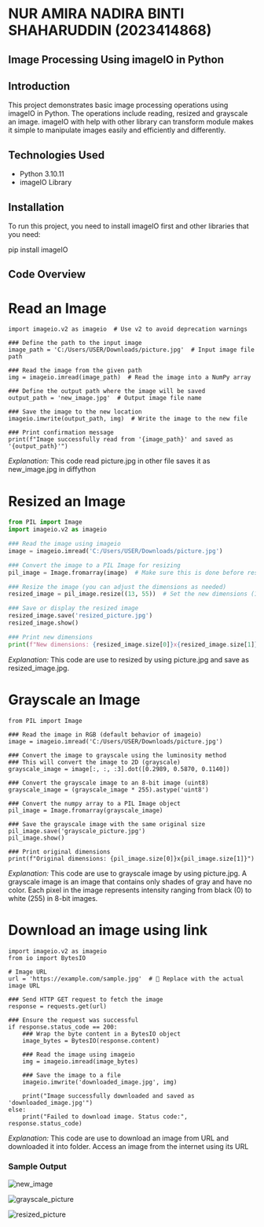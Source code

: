 # NUR AMIRA NADIRA BINTI SHAHARUDDIN (2023414868)

## Image Processing Using imageIO in Python
## Introduction
This project demonstrates basic image processing operations using imageIO in Python. The operations include reading, resized and grayscale  an image. imageIO with help with other library can transform module makes it simple to manipulate images easily and efficiently and differently. 

## Technologies Used
- Python 3.10.11
- imageIO Library

## Installation
To run this project, you need to install imageIO first and other libraries that you need:

pip install imageIO
## Code Overview

# Read an Image

```### Import the imageio library
import imageio.v2 as imageio  # Use v2 to avoid deprecation warnings

### Define the path to the input image
image_path = 'C:/Users/USER/Downloads/picture.jpg'  # Input image file path

### Read the image from the given path
img = imageio.imread(image_path)  # Read the image into a NumPy array

### Define the output path where the image will be saved
output_path = 'new_image.jpg'  # Output image file name

### Save the image to the new location
imageio.imwrite(output_path, img)  # Write the image to the new file

### Print confirmation message
print(f"Image successfully read from '{image_path}' and saved as '{output_path}'")
```
*Explanation:* This code read picture.jpg in other file saves it as new_image.jpg in diffython

# Resized an Image

``` python
from PIL import Image
import imageio.v2 as imageio

### Read the image using imageio
image = imageio.imread('C:/Users/USER/Downloads/picture.jpg')

### Convert the image to a PIL Image for resizing
pil_image = Image.fromarray(image)  # Make sure this is done before resizing

### Resize the image (you can adjust the dimensions as needed)
resized_image = pil_image.resize((13, 55))  # Set the new dimensions (13, 55)

### Save or display the resized image
resized_image.save('resized_picture.jpg')
resized_image.show()

### Print new dimensions
print(f"New dimensions: {resized_image.size[0]}x{resized_image.size[1]}")
```

*Explanation:* This code are use to resized by using picture.jpg and save as resized_image.jpg.

# Grayscale an Image
```import imageio.v2 as imageio
from PIL import Image

### Read the image in RGB (default behavior of imageio)
image = imageio.imread('C:/Users/USER/Downloads/picture.jpg')

### Convert the image to grayscale using the luminosity method
### This will convert the image to 2D (grayscale)
grayscale_image = image[:, :, :3].dot([0.2989, 0.5870, 0.1140])

### Convert the grayscale image to an 8-bit image (uint8)
grayscale_image = (grayscale_image * 255).astype('uint8')

### Convert the numpy array to a PIL Image object
pil_image = Image.fromarray(grayscale_image)

### Save the grayscale image with the same original size
pil_image.save('grayscale_picture.jpg')
pil_image.show()

### Print original dimensions
print(f"Original dimensions: {pil_image.size[0]}x{pil_image.size[1]}")
```

*Explanation:* This code are use to grayscale image by using picture.jpg. A grayscale image is an image that contains only shades of gray and have no color. Each pixel in the image represents intensity ranging from black (0) to white (255) in 8-bit images.

# Download an image using link 
```import requests
import imageio.v2 as imageio
from io import BytesIO

# Image URL
url = 'https://example.com/sample.jpg'  # 🔁 Replace with the actual image URL

### Send HTTP GET request to fetch the image
response = requests.get(url)

### Ensure the request was successful
if response.status_code == 200:
    ### Wrap the byte content in a BytesIO object
    image_bytes = BytesIO(response.content)

    ### Read the image using imageio
    img = imageio.imread(image_bytes)

    ### Save the image to a file
    imageio.imwrite('downloaded_image.jpg', img)

    print("Image successfully downloaded and saved as 'downloaded_image.jpg'")
else:
    print("Failed to download image. Status code:", response.status_code)
```
*Explanation:* This code are use to download an image from URL and downloaded it into folder. Access an image from the internet using its URL

### Sample Output


![new_image](https://github.com/user-attachments/assets/cd5329e7-fecc-4bee-9b20-b08671758e7c)


![grayscale_picture](https://github.com/user-attachments/assets/96b9fbf0-4ba8-46af-b9e5-b79f6c80e440)

![resized_picture](https://github.com/user-attachments/assets/4d4557ba-a264-41e3-8065-70c9ea9b4561)




